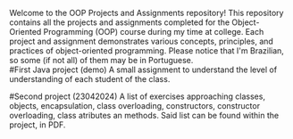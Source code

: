 Welcome to the OOP Projects and Assignments repository! This repository contains all the projects and assignments completed for the Object-Oriented Programming (OOP) course during my time at college. Each project and assignment demonstrates various concepts, principles, and practices of object-oriented programming.
Please notice that I'm Brazilian, so some (if not all) of them may be in Portuguese.  
#First Java project (demo)
A small assignment to understand the level of understanding of each student of the class.

#Second project (23042024)
A list of exercises approaching classes, objects, encapsulation, class overloading, constructors, constructor overloading, class atributes an methods. Said list can be found within the project, in PDF.
